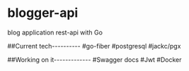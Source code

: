 # blogger-api
blog application rest-api with Go

##Current tech----------
#go-fiber
#postgresql
#jackc/pgx




##Working on it-------------
#Swagger docs
#Jwt
#Docker
